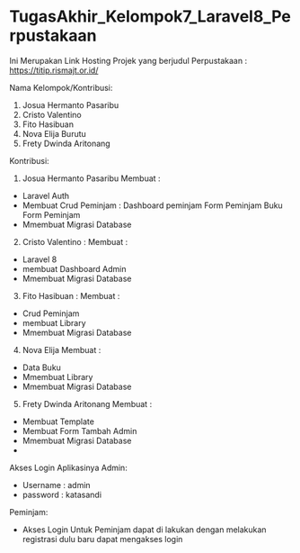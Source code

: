 # TugasAkhir_Kelompok7_Laravel8_Perpustakaan
Ini Merupakan Link Hosting Projek yang berjudul Perpustakaan :  https://titip.rismajt.or.id/

Nama Kelompok/Kontribusi:
1. Josua Hermanto Pasaribu
2. Cristo Valentino
3. Fito Hasibuan
4. Nova Elija Burutu
5. Frety Dwinda Aritonang

Kontribusi:
1. Josua Hermanto Pasaribu 
Membuat :
- Laravel Auth 
- Membuat Crud Peminjam : 
   Dashboard peminjam
   Form Peminjam Buku
   Form Peminjam
- Mmembuat Migrasi Database
   
2. Cristo Valentino :
Membuat :
- Laravel 8
- membuat Dashboard Admin
- Mmembuat Migrasi Database

3. Fito Hasibuan :
Membuat : 
- Crud Peminjam 
- membuat Library
- Mmembuat Migrasi Database

4. Nova Elija 
Membuat :
- Data Buku
- Mmembuat Library 
- Mmembuat Migrasi Database

5. Frety Dwinda Aritonang
Membuat : 
- Membuat Template 
- Membuat Form Tambah Admin
- Mmembuat Migrasi Database
- 

Akses Login Aplikasinya 
Admin:
- Username : admin
- password : katasandi

Peminjam:
- Akses Login Untuk Peminjam dapat di lakukan dengan melakukan registrasi dulu baru dapat mengakses login


